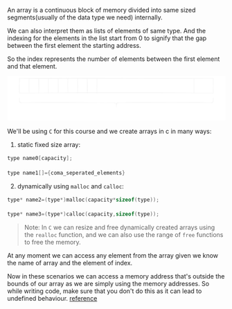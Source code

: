 An array is a continuous block of memory divided into same sized segments(usually of the data type we need) internally.

We can also interpret them as lists of elements of same type. And the indexing for the elements in the list start from 0 to signify that the gap between the first element the starting address.

So the index represents the number of elements between the first element and that element.

![array](../Diagrams/array.svg)

We'll be using `C` for this course and we create arrays in c in many ways:
1. static fixed size array:
```c
type name0[capacity];

type name1[]={coma_seperated_elements}
```
2. dynamically using `malloc` and `calloc`:
```c
type* name2=(type*)malloc(capacity*sizeof(type));

type* name3=(type*)calloc(capacity,sizeof(type));
```

> Note: In `C` we can resize and free dynamically created arrays using the `realloc` function, and we can also use the range of `free` functions to free the memory.

At any moment we can access any element from the array given we know the name of array and the element of index.

Now in these scenarios we can access a memory address that's outside the bounds of our array as we are simply using the memory addresses. So while writing code, make sure that you don't do this as it can lead to undefined behaviour.
[reference](../Topics/index_memory.md)